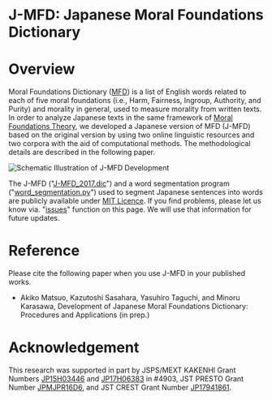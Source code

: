 # J-MFD: Japanese Moral Foundations Dictionary

# Overview
Moral Foundations Dictionary ([MFD](http://moralfoundations.org/sites/default/files/files/downloads/moral%20foundations%20dictionary.dic)) is a list of English words related to each of five moral foundations (i.e., Harm, Fairness, Ingroup, Authority, and Purity) and morality in general, used to measure morality from written texts. In order to analyze Japanese texts in the same framework of [Moral Foundations Theory](http://moralfoundations.org/), we developed a Japanese version of MFD (J-MFD) based on the original version by using two online linguistic resources and two corpora with the aid of computational methods. The methodological details are described in the following paper.

![Schematic Illustration of J-MFD Development](https://github.com/soramame0518/j-mfd/blob/master/misc/J-MFD_development.png)

The J-MFD ("[J-MFD_2017.dic](https://github.com/soramame0518/j-mfd/blob/master/J-MFD_2017.dic)") and a word segmentation program ("[word_segmentation.py](https://github.com/soramame0518/j-mfd/blob/master/word_segmentation.py)") used to segment Japanese sentences into words are publicly available under [MIT Licence](https://opensource.org/licenses/MIT/). If you find problems, please let us know via. "[issues](https://github.com/soramame0518/j-mfd/issues)" function on this page. We will use that information for future updates.

# Reference
Please cite the following paper when you use J-MFD in your published works.

- Akiko Matsuo, Kazutoshi Sasahara, Yasuhiro Taguchi, and Minoru Karasawa, Development of Japanese Moral Foundations Dictionary: Procedures and Applications (in prep.)

# Acknowledgement
This research was supported in part by JSPS/MEXT KAKENHI Grant Numbers [JP15H03446](https://kaken.nii.ac.jp/ja/grant/KAKENHI-PROJECT-15H03446/) and [JP17H06383](http://evolinguistics.net/) in \#4903, JST PRESTO Grant Number [JPMJPR16D6](http://www.jst.go.jp/kisoken/presto/project/1112069/1112069_25.html), and JST CREST Grant Number [JP17941861](https://www.jst.go.jp/kisoken/crest/project/1111098/1111098_2017.html).
